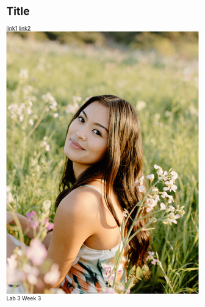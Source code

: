 # Title
[link1](https://www.youtube.com/watch?v=dQw4w9WgXcQ)
[link2](tinyurl.com/week3group6)
![Image](me.jpg)
Lab 3 Week 3